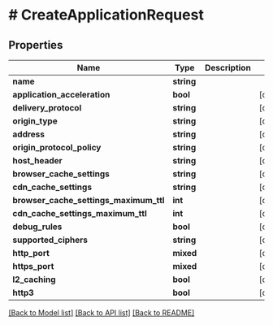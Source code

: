 # # CreateApplicationRequest

## Properties

Name | Type | Description | Notes
------------ | ------------- | ------------- | -------------
**name** | **string** |  |
**application_acceleration** | **bool** |  | [optional]
**delivery_protocol** | **string** |  | [optional]
**origin_type** | **string** |  | [optional]
**address** | **string** |  | [optional]
**origin_protocol_policy** | **string** |  | [optional]
**host_header** | **string** |  | [optional]
**browser_cache_settings** | **string** |  | [optional]
**cdn_cache_settings** | **string** |  | [optional]
**browser_cache_settings_maximum_ttl** | **int** |  | [optional]
**cdn_cache_settings_maximum_ttl** | **int** |  | [optional]
**debug_rules** | **bool** |  | [optional]
**supported_ciphers** | **string** |  | [optional]
**http_port** | **mixed** |  | [optional]
**https_port** | **mixed** |  | [optional]
**l2_caching** | **bool** |  | [optional]
**http3** | **bool** |  | [optional]

[[Back to Model list]](../../README.md#models) [[Back to API list]](../../README.md#endpoints) [[Back to README]](../../README.md)
